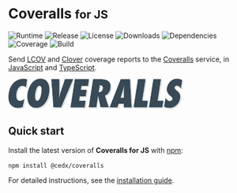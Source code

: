 # Coveralls <small>for JS</small>
![Runtime](https://img.shields.io/badge/node-%3E%3D12.0-brightgreen.svg) ![Release](https://img.shields.io/npm/v/@cedx/coveralls.svg) ![License](https://img.shields.io/npm/l/@cedx/coveralls.svg) ![Downloads](https://img.shields.io/npm/dt/@cedx/coveralls.svg) ![Dependencies](https://david-dm.org/cedx/coveralls.js.svg) ![Coverage](https://coveralls.io/repos/github/cedx/coveralls.js/badge.svg) ![Build](https://travis-ci.com/cedx/coveralls.js.svg)

Send [LCOV](http://ltp.sourceforge.net/coverage/lcov.php) and [Clover](https://www.atlassian.com/software/clover) coverage reports to the [Coveralls](https://coveralls.io) service,
in [JavaScript](https://developer.mozilla.org/en-US/docs/Web/JavaScript) and [TypeScript](https://www.typescriptlang.org).

![Coveralls](img/coveralls.png)

## Quick start
Install the latest version of **Coveralls for JS** with [npm](https://www.npmjs.com):

```shell
npm install @cedx/coveralls
```

For detailed instructions, see the [installation guide](installation.md).
